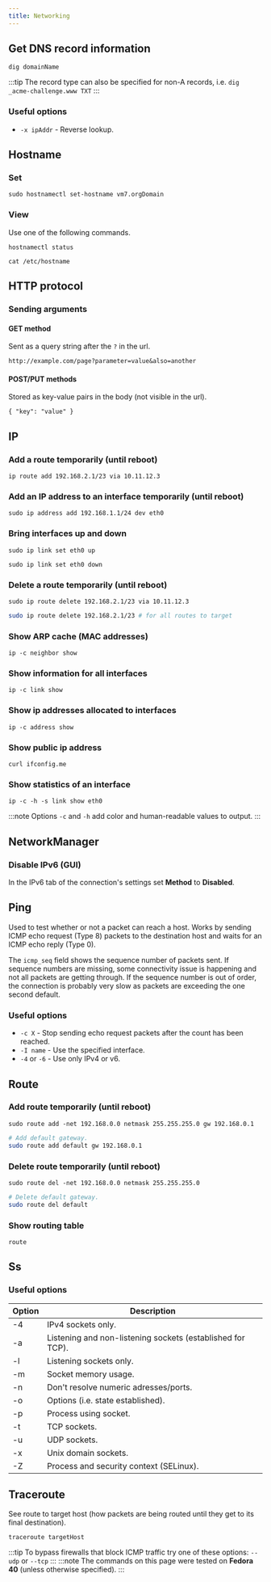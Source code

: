 ```yaml
---
title: Networking
---
```


## Get DNS record information

```
dig domainName
```

:::tip
The record type can also be specified for non-A records, i.e. `dig _acme-challenge.www TXT`
:::

### Useful options

- `-x ipAddr` - Reverse lookup.

## Hostname

### Set

```
sudo hostnamectl set-hostname vm7.orgDomain
```

### View

Use one of the following commands.

```
hostnamectl status
```

```
cat /etc/hostname
```

## HTTP protocol

### Sending arguments

#### GET method

Sent as a query string after the `?` in the url.

```
http://example.com/page?parameter=value&also=another
```

#### POST/PUT methods

Stored as key-value pairs in the body (not visible in the url).

```
{ "key": "value" }
```

## IP

### Add a route temporarily (until reboot)

```
ip route add 192.168.2.1/23 via 10.11.12.3
```

### Add an IP address to an interface temporarily (until reboot)

```
sudo ip address add 192.168.1.1/24 dev eth0
```

### Bring interfaces up and down

```
sudo ip link set eth0 up
```

```
sudo ip link set eth0 down
```

### Delete a route temporarily (until reboot)

```
sudo ip route delete 192.168.2.1/23 via 10.11.12.3
```

```bash
sudo ip route delete 192.168.2.1/23 # for all routes to target
```

### Show ARP cache (MAC addresses)

```
ip -c neighbor show
```

### Show information for all interfaces

```
ip -c link show
```

### Show ip addresses allocated to interfaces

```
ip -c address show
```

### Show public ip address

```
curl ifconfig.me
```

### Show statistics of an interface

```
ip -c -h -s link show eth0
```

:::note
Options `-c` and `-h` add color and human-readable values to output.
:::

## NetworkManager

### Disable IPv6 (GUI)

In the IPv6 tab of the connection's settings set **Method** to **Disabled**.

## Ping

Used to test whether or not a packet can reach a host. Works by sending ICMP echo request (Type 8) packets
to the destination host and waits for an ICMP echo reply (Type 0).

The `icmp_seq` field shows the sequence number of packets sent. If sequence numbers are missing, some
connectivity issue is happening and not all packets are getting through. If the sequence number is out of order,
the connection is probably very slow as packets are exceeding the one second default.

### Useful options

- `-c X` - Stop sending echo request packets after the count has been reached.
- `-I name` - Use the specified interface.
- `-4` or `-6` - Use only IPv4 or v6.

## Route

### Add route temporarily (until reboot)

```
sudo route add -net 192.168.0.0 netmask 255.255.255.0 gw 192.168.0.1
```

```bash
# Add default gateway.
sudo route add default gw 192.168.0.1
```

### Delete route temporarily (until reboot)

```
sudo route del -net 192.168.0.0 netmask 255.255.255.0
```

```bash
# Delete default gateway.
sudo route del default
```

### Show routing table

```
route
```

## Ss

### Useful options

<table>
<thead>
    <tr>
        <th>Option</th>
		<th>Description</th>
    </tr>
    </thead>
    <tbody>
    <tr>
        <td>-4</td>
		<td>IPv4 sockets only.</td>
    </tr>
    <tr>
        <td>-a</td>
		<td>Listening and non-listening sockets (established for TCP).</td>
    </tr>
    <tr>
        <td>-l</td>
		<td>Listening sockets only.</td>
    </tr>
    <tr>
        <td>-m</td>
		<td>Socket memory usage.</td>
    </tr>
    <tr>
        <td>-n</td>
		<td>Don't resolve numeric adresses/ports.</td>
    </tr>
    <tr>
        <td>-o</td>
		<td>Options (i.e. state established).</td>
    </tr>
    <tr>
        <td>-p</td>
		<td>Process using socket.</td>
    </tr>
    <tr>
        <td>-t</td>
		<td>TCP sockets.</td>
    </tr>
    <tr>
        <td>-u</td>
		<td>UDP sockets.</td>
    </tr>
    <tr>
        <td>-x</td>
		<td>Unix domain sockets.</td>
    </tr>
    <tr>
        <td>-Z</td>
		<td>Process and security context (SELinux).</td>
    </tr>
    </tbody>
</table>

## Traceroute

See route to target host (how packets are being routed until they get to its final destination).

```
traceroute targetHost
```

:::tip
To bypass firewalls that block ICMP traffic try one of these options: `--udp` or `--tcp`
:::
:::note
The commands on this page were tested on **Fedora 40** (unless otherwise specified).
:::
